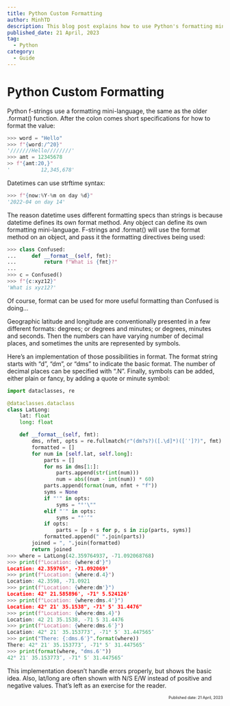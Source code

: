 ```yaml
---
title: Python Custom Formatting
author: MinhTD
description: This blog post explains how to use Python's formatting mini-language to format strings and datetimes, as well as how to create custom formatting options for any object. It also provides an implementation for formatting geographic coordinates in various formats with different symbol options. 
published_date: 21 April, 2023 
tag: 
  - Python 
category:
  - Guide
---
```


# Python Custom Formatting

Python f-strings use a formatting mini-language, the same as the older .format() function. After the colon comes short specifications for how to format the value:

```python
>>> word = "Hello"
>>> f"{word:/^20}"
'///////Hello////////'
>>> amt = 12345678
>> f"{amt:20,}"
'          12,345,678'
```

Datetimes can use strftime syntax:

```python
>>> f"{now:%Y-%m on day %d}"
'2022-04 on day 14'
```

The reason datetime uses different formatting specs than strings is because datetime defines its own format method. Any object can define its own formatting mini-language. F-strings and .format() will use the format method on an object, and pass it the formatting directives being used:

```python
>>> class Confused:
...     def __format__(self, fmt):
...         return f"What is {fmt}?"
...
>>> c = Confused()
>>> f"{c:xyz12}"
'What is xyz12?'
```

Of course, format can be used for more useful formatting than Confused is doing...

Geographic latitude and longitude are conventionally presented in a few different formats: degrees; or degrees and minutes; or degrees, minutes and seconds. Then the numbers can have varying number of decimal places, and sometimes the units are represented by symbols.

Here’s an implementation of those possibilities in format. The format string starts with “d”, “dm”, or “dms” to indicate the basic format. The number of decimal places can be specified with “.N”. Finally, symbols can be added, either plain or fancy, by adding a quote or minute symbol:

```python
import dataclasses, re

@dataclasses.dataclass
class LatLong:
    lat: float
    long: float

    def __format__(self, fmt):
        dms, nfmt, opts = re.fullmatch(r"(dm?s?)([.\d]*)([′']?)", fmt).groups()
        formatted = []
        for num in [self.lat, self.long]:
            parts = []
            for ms in dms[1:]:
                parts.append(str(int(num)))
                num = abs((num - int(num)) * 60)
            parts.append(format(num, nfmt + "f"))
            syms = None
            if "'" in opts:
                syms = "°'\""
            elif "′" in opts:
                syms = "°′″"
            if opts:
                parts = [p + s for p, s in zip(parts, syms)]
            formatted.append(" ".join(parts))
        joined = ", ".join(formatted)
        return joined
>>> where = LatLong(42.359764937, -71.092068768)
>>> print(f"Location: {where:d'}")
Location: 42.359765°, -71.092069°
>>> print(f"Location: {where:d.4}")
Location: 42.3598, -71.0921
>>> print(f"Location: {where:dm'}")
Location: 42° 21.585896', -71° 5.524126'
>>> print(f"Location: {where:dms.4'}")
Location: 42° 21' 35.1538", -71° 5' 31.4476"
>>> print(f"Location: {where:dms.4}")
Location: 42 21 35.1538, -71 5 31.4476
>>> print(f"Location: {where:dms.6′}")
Location: 42° 21′ 35.153773″, -71° 5′ 31.447565″
>>> print("There: {:dms.6′}".format(where))
There: 42° 21′ 35.153773″, -71° 5′ 31.447565″
>>> print(format(where, "dms.6′"))
42° 21′ 35.153773″, -71° 5′ 31.447565″
```

This implementation doesn’t handle errors properly, but shows the basic idea. Also, lat/long are often shown with N/S E/W instead of positive and negative values. That’s left as an exercise for the reader.


<div style="text-align: right; font-size: xx-small;"> Published date: 21 April, 2023 </div>